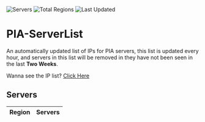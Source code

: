 ![Servers](https://img.shields.io/badge/Servers-<total-servers>-darkgreen)
![Total Regions](https://img.shields.io/badge/Total_Regions-<total-regions>-darkgreen)
![Last Updated](https://img.shields.io/badge/Last_Updated-<last-updated>-darkgreen)

# PIA-ServerList
An automatically updated list of IPs for PIA servers, this list is updated every hour, and servers in this list will be removed in they have not been seen in the last **Two Weeks**.

Wanna see the IP list? [Click Here](./servers.json)

## Servers
| Region               | Servers |
|----------------------|---------|
<region-table-entry>